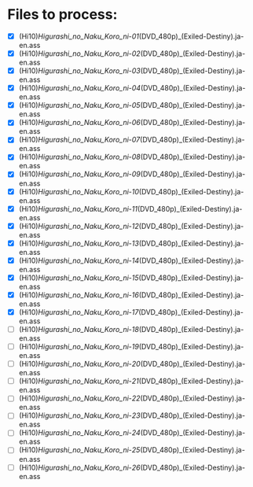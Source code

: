 # Files to process:
- [x] (Hi10)_Higurashi_no_Naku_Koro_ni_-_01_(DVD_480p)_(Exiled-Destiny).ja-en.ass
- [x] (Hi10)_Higurashi_no_Naku_Koro_ni_-_02_(DVD_480p)_(Exiled-Destiny).ja-en.ass
- [x] (Hi10)_Higurashi_no_Naku_Koro_ni_-_03_(DVD_480p)_(Exiled-Destiny).ja-en.ass
- [x] (Hi10)_Higurashi_no_Naku_Koro_ni_-_04_(DVD_480p)_(Exiled-Destiny).ja-en.ass
- [x] (Hi10)_Higurashi_no_Naku_Koro_ni_-_05_(DVD_480p)_(Exiled-Destiny).ja-en.ass
- [x] (Hi10)_Higurashi_no_Naku_Koro_ni_-_06_(DVD_480p)_(Exiled-Destiny).ja-en.ass
- [x] (Hi10)_Higurashi_no_Naku_Koro_ni_-_07_(DVD_480p)_(Exiled-Destiny).ja-en.ass
- [x] (Hi10)_Higurashi_no_Naku_Koro_ni_-_08_(DVD_480p)_(Exiled-Destiny).ja-en.ass
- [x] (Hi10)_Higurashi_no_Naku_Koro_ni_-_09_(DVD_480p)_(Exiled-Destiny).ja-en.ass
- [x] (Hi10)_Higurashi_no_Naku_Koro_ni_-_10_(DVD_480p)_(Exiled-Destiny).ja-en.ass
- [x] (Hi10)_Higurashi_no_Naku_Koro_ni_-_11_(DVD_480p)_(Exiled-Destiny).ja-en.ass
- [x] (Hi10)_Higurashi_no_Naku_Koro_ni_-_12_(DVD_480p)_(Exiled-Destiny).ja-en.ass
- [x] (Hi10)_Higurashi_no_Naku_Koro_ni_-_13_(DVD_480p)_(Exiled-Destiny).ja-en.ass
- [x] (Hi10)_Higurashi_no_Naku_Koro_ni_-_14_(DVD_480p)_(Exiled-Destiny).ja-en.ass
- [x] (Hi10)_Higurashi_no_Naku_Koro_ni_-_15_(DVD_480p)_(Exiled-Destiny).ja-en.ass
- [x] (Hi10)_Higurashi_no_Naku_Koro_ni_-_16_(DVD_480p)_(Exiled-Destiny).ja-en.ass
- [x] (Hi10)_Higurashi_no_Naku_Koro_ni_-_17_(DVD_480p)_(Exiled-Destiny).ja-en.ass
- [ ] (Hi10)_Higurashi_no_Naku_Koro_ni_-_18_(DVD_480p)_(Exiled-Destiny).ja-en.ass
- [ ] (Hi10)_Higurashi_no_Naku_Koro_ni_-_19_(DVD_480p)_(Exiled-Destiny).ja-en.ass
- [ ] (Hi10)_Higurashi_no_Naku_Koro_ni_-_20_(DVD_480p)_(Exiled-Destiny).ja-en.ass
- [ ] (Hi10)_Higurashi_no_Naku_Koro_ni_-_21_(DVD_480p)_(Exiled-Destiny).ja-en.ass
- [ ] (Hi10)_Higurashi_no_Naku_Koro_ni_-_22_(DVD_480p)_(Exiled-Destiny).ja-en.ass
- [ ] (Hi10)_Higurashi_no_Naku_Koro_ni_-_23_(DVD_480p)_(Exiled-Destiny).ja-en.ass
- [ ] (Hi10)_Higurashi_no_Naku_Koro_ni_-_24_(DVD_480p)_(Exiled-Destiny).ja-en.ass
- [ ] (Hi10)_Higurashi_no_Naku_Koro_ni_-_25_(DVD_480p)_(Exiled-Destiny).ja-en.ass
- [ ] (Hi10)_Higurashi_no_Naku_Koro_ni_-_26_(DVD_480p)_(Exiled-Destiny).ja-en.ass